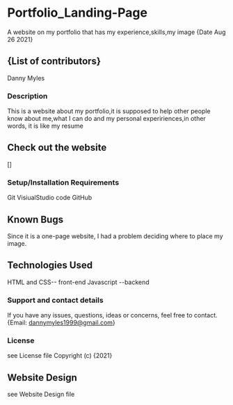 # Portfolio_Landing-Page
A website on my portfolio that has my experience,skills,my image {Date Aug 26 2021}
## {List of contributors}
Danny Myles

### Description
This is a website about my portfolio,it is supposed to help other people know about me,what I can do and my personal expeririences,in other words, it is like my resume

## Check out the website
[]
### Setup/Installation Requirements
Git
VisiualStudio code
GitHub

## Known Bugs
Since it is a one-page website, I had a problem deciding where to place my image.

## Technologies Used
HTML  and CSS-- front-end
Javascript --backend
### Support and contact details
If you have any issues, questions, ideas or concerns, feel free to contact.
{Email: dannymyles1999@gmail.com}

### License
see License file Copyright (c) {2021}
## Website Design
see Website Design file